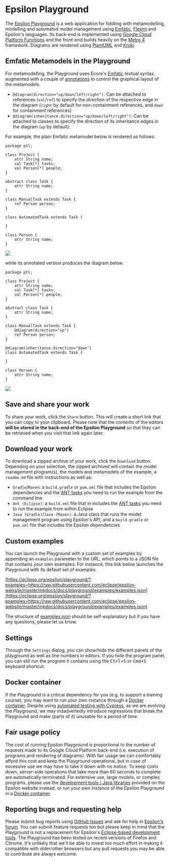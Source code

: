 # Epsilon Playground

The [Epsilon Playground](../../../playground) is a web application for fiddling with metamodelling, modelling and automated model management using [Emfatic](https://eclipse.org/emfatic), [Flexmi](../../flexmi) and Epsilon's languages. Its back-end is implemented using [Google Cloud Platform Functions](https://cloud.google.com/functions) and the front-end builds heavily on the [Metro 4](https://metroui.org.ua) framework. Diagrams are rendered using [PlantUML](https://plantuml.com) and [Kroki](https://kroki.io).

## Emfatic Metamodels in the Playground

For metamodelling, the Playground uses Ecore's [Emfatic](https://eclipse.org/emfatic) textual syntax, augmented with a couple of [annotations](https://www.eclipse.org/emfatic/#annotations) to control the graphical layout of the metamodels.

- `@diagram(direction="up/down/left/right")`: Can be attached to references (`val`/`ref`) to specify the direction of the respective edge in the diagram (`right` by default for non-containment references, and `down` for containment references)
- `@diagram(inheritance.direction="up/down/left/right")`: Can be attached to classes to specify the direction of its inheritance edges in the diagram (`up` by default).

For example, the plain Emfatic metamodel below is rendered as follows:

```emf
package ptl;

class Project {
    attr String name;
    val Task[*] tasks;
    val Person[*] people;
}

abstract class Task {
    attr String name;
}

class ManualTask extends Task {
    ref Person person;
}

class AutomatedTask extends Task {

}

class Person {
    attr String name;
}
```

![](plain.png)

while its annotated version produces the diagram below.

```emf
package ptl;

class Project {
    attr String name;
    val Task[*] tasks;
    val Person[*] people;
}

abstract class Task {
    attr String name;
}

class ManualTask extends Task {
    @diagram(direction="up")
    ref Person person;
}

@diagram(inheritance.direction="down")
class AutomatedTask extends Task {

}

class Person {
    attr String name;
}
```



![](annotated.png)

## Save and share your work

To share your work, click the `Share` button. This will create a short link that you can copy to your clipboard. Please note that the contents of the editors **will be stored in the back-end of the Epsilon Playground** so that they can be retrieved when you visit that link again later.

## Download your work

To download a zipped archive of your work, click the `Download` button. Depending on your selection, the zipped archived will contain the model management program(s), the models and metamodels of the example, a `readme.md` file with instructions as well as:

- `Gradle`/`Maven`: a `build.gradle` or `pom.xml` file that includes the Epsilon dependencies and the [ANT tasks](../../workflow) you need to run the example from the command line
- `Ant (Eclipse)`: a `build.xml` file that in includes the [ANT tasks](../../workflow) you need to run the example from within Eclipse
- `Java (Gradle)`/`Java (Maven)`: a Java class that runs the model management program using Epsilon's API, and a `build.gradle` or `pom.xml` file that includes the Epsilon dependencies

## Custom examples

You can launch the Playground with a custom set of examples by appending an `examples` parameter to the URL, which points to a JSON file that contains your own examples. For instance, this link below launches the Playground with its default set of examples.

[https://eclipse.org/epsilon/playground/?examples=https://raw.githubusercontent.com/eclipse/epsilon-website/master/mkdocs/docs/playground/examples/examples.json](https://eclipse.org/epsilon/playground/?examples=https://raw.githubusercontent.com/eclipse/epsilon-website/master/mkdocs/docs/playground/examples/examples.json)

The structure of [examples.json](https://github.com/eclipse/epsilon-website/blob/master/mkdocs/docs/playground/examples/examples.json) should be self-explanatory but if you have any questions, please let us know.

## Settings

Through the `Settings` dialog, you can show/hide the different panels of the playground as well as line numbers in editors. If you hide the program panel, you can still run the program it contains using the <kbd>Ctrl+S</kbd> or <kbd>Cmd+S</kbd> keyboard shortcut.

## Docker container

If the Playground is a critical dependency for you (e.g. to support a training course), you may want to run your own instance through a [Docker container](https://github.com/epsilonlabs/playground-docker). Despite using [automated testing with Cypress](https://github.com/eclipse/epsilon-website/tree/master/mkdocs/docs/playground/cypress/e2e), as we are evolving the Playground, we may indadvertedly introduce regressions that break the Playground and make (parts of it) unusable for a period of time.

## Fair usage policy

The cost of running Epsilon Playground is proportional to the number of requests made to its Google Cloud Platform back-end (i.e. execution of programs and rendering of diagrams). With fair usage we can comfortably afford this cost and keep the Playground operational, but in case of excessive use we may have to take it down with no notice. To keep costs down, server-side operations that take more than 60 seconds to complete are automatically terminated. For extensive use, large models, or complex programs, please use the [development tools / Java libraries](../../../download) provided on the Epsilon website instead, or run your own instance of the Epsilon Playground in a [Docker container](https://github.com/epsilonlabs/playground-docker).

## Reporting bugs and requesting help
Please submit bug reports using [GitHub Issues](https://github.com/eclipse/epsilon-website/issues) and ask for help in [Epsilon's forum](../../../forum). You can submit feature requests too but please keep in mind that the Playground is not a replacement for Epsilon's [Eclipse-based development tools](../../../download). The Playground has been tested on recent versions of Firefox and Chrome. It's unlikely that we'll be able to invest too much effort in making it compatible with older/other browsers but any pull requests you may be able to contribute are always welcome.
